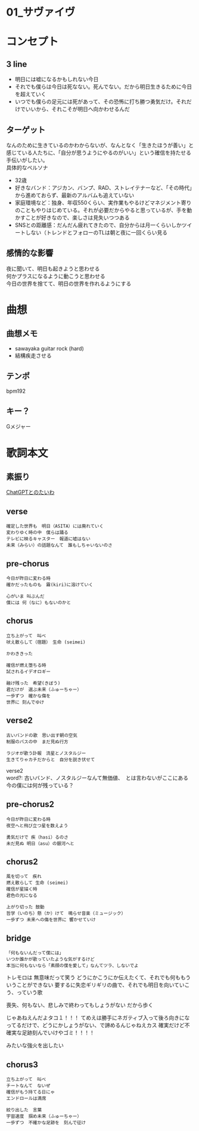 # 01_サヴァイヴ
# コンセプト
## 3 line
- 明日には嘘になるかもしれない今日
- それでも僕らは今日は死なない。死んでない。だから明日生きるために今日を超えていく
- いつでも僕らの足元には死があって、その恐怖に打ち勝つ勇気だけ。それだけでいいから、それこそが明日へ向かわせるんだ

## ターゲット
なんのために生きているのかわからないが、なんとなく「生きたほうが善い」と感じている人たちに、「自分が思うようにやるのがいい」という確信を持たせる手伝いがしたい。  
具体的なペルソナ

- 32歳
- 好きなバンド：アジカン、バンプ、RAD、ストレイテナーなど、「その時代」から進めておらず、最新のアルバムも追えていない
- 家庭環境など：独身、年収550くらい、実作業もやるけどマネジメント寄りのこともやりはじめている。それが必要だからやると思っているが、手を動かすことが好きなので、楽しさは見失いつつある
- SNSとの距離感：だんだん疲れてきたので、自分からは月一くらいしかツイートしない（トレンドとフォローのTLは朝と夜に一回くらい見る

## 感情的な影響
夜に聞いて、明日も起きようと思わせる  
何かプラスになるように動こうと思わせる  
今日の世界を捨てて、明日の世界を作れるようにする

# 曲想
## 曲想メモ
- sawayaka guitar rock (hard)
- 結構疾走させる

## テンポ
bpm192

## キー？
Gメジャー

# 歌詞本文
## 素振り
[ChatGPTとのたいわ](https://chat.openai.com/share/96188825-63fa-4ed6-bae6-1ba429667a7b)

## verse
```
確定した世界も　明日（ASITA）には廃れていく
変わりゆく時の中　僕らは踊る
テレビに映るキャスター　報道に嘘はない
未来（みらい）の話題なんて　誰もしちゃいないのさ
```

## pre-chorus
```
今日が昨日に変わる時
確かだったものも　霧(kiri)に溶けていく

心がいま 叫ぶんだ
僕には 何（なに）もないのかと
```

## chorus
```
立ち上がって　叫べ
吠え散らして（宿題）　生命 (seimei)

かわききった　

確信が燃え堕ちる時
試されるイデオロギー

融け残った　希望(きぼう)
君だけが　選ぶ未来（ふゅーちゃー）
一歩ずつ　確かな傷を
世界に 刻んでゆけ
```

## verse2

```
古いバンドの歌　思い出す朝の空気
制服のバスの中　まだ見ぬ行方

ラジオが歌う訃報　流星とノスタルジー
生きてりゃカチだからと　自分を説き伏せて
```

verse2  
word?: 古いバンド、ノスタルジーなんて無価値、　とは言わないがここにある　今の僕には何が残っている？

## pre-chorus2
```
今日が昨日に変わる時
夜空へと飛び立つ星を数えよう

勇気だけで 疾（hasi）るのさ
未だ見ぬ 明日（asu）の銀河へと
```

## chorus2
```
風を切って　疾れ
燃え散らして 生命 (seimei)
確信が星描く時
君色の光になる

上がり切った 鼓動
哲学（いのち）懸（か）けて　鳴らせ音楽（ミュージック）
一歩ずつ 未来への傷を世界に 響かせていけ
```

## bridge

```
「何もないんだって僕には」
いつか誰かが歌っていたような気がするけど
本当に何もないなら「素顔の僕を愛して」なんてツラ、しないでよ
```

トレモロは
無意味だって笑う
どうにかこうにか伝えたくて、それでも何ももういうことができない
要するに失恋ギリギリの曲で、それでも明日を向いていこう、っていう歌

喪失、何もない、悲しみで終わってもしょうがない
だから歩く

じゃあねえんだよタコ１！！！
てめえは勝手にネガティブ入って後ろ向きになってるだけで、どうにかしょうがない、で諦めるんじゃねえカス
確実だけど不確実な足跡刻んでいけやゴミ！！！！

みたいな強火を出したい

## chorus3

```
立ち上がって　叫べ
チートなんて　ないぜ
確信がもう持てる日にゃ
エンドロールは満席

絞り出した　言葉
宇宙速度　掴め未来（ふゅーちゃー）
一歩ずつ　不確かな足跡を　刻んで征け
```
